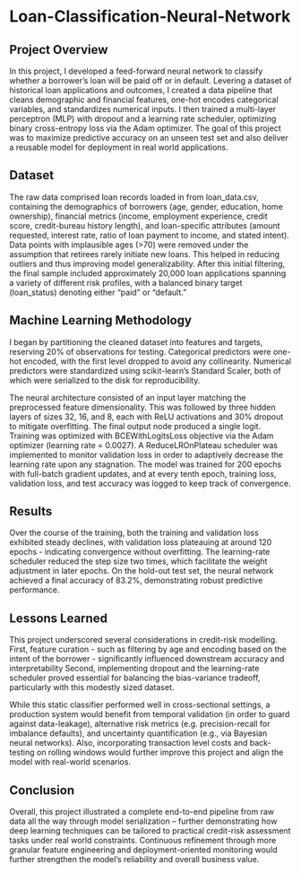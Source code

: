 # Loan-Classification-Neural-Network

## Project Overview
In this project, I developed a feed-forward neural network to classify whether a borrower’s loan will be paid off or in default. Levering a dataset of historical loan applications and outcomes, I created a data pipeline that cleans demographic and financial features, one-hot encodes categorical variables, and standardizes numerical inputs. I then trained a multi-layer perceptron (MLP) with dropout and a learning rate scheduler, optimizing binary cross-entropy loss via the Adam optimizer. The goal of this project was to maximize predictive accuracy on an unseen test set and also deliver a reusable model for deployment in real world applications. 

## Dataset
The raw data comprised loan records loaded in from loan_data.csv, containing the demographics of borrowers (age, gender, education, home ownership), financial metrics (income, employment experience, credit score, credit-bureau history length), and loan-specific attributes (amount requested, interest rate, ratio of loan payment to income, and stated intent). Data points with implausible ages (>70) were removed under the assumption that retirees rarely initiate new loans. This helped in reducing outliers and thus improving model generalizability. After this initial filtering, the final sample included approximately 20,000 loan applications spanning a variety of different risk profiles, with a balanced binary target (loan_status) denoting either “paid” or “default.”

## Machine Learning Methodology
I began by partitioning the cleaned dataset into features and targets, reserving 20% of observations for testing. Categorical predictors were one-hot encoded, with the first level dropped to avoid any collinearity. Numerical predictors were standardized using scikit-learn’s Standard Scaler, both of which were serialized to the disk for reproducibility.

The neural architecture consisted of an input layer matching the preprocessed feature dimensionality. This was followed by three hidden layers of sizes 32, 16, and 8, each with ReLU activations and 30% dropout to mitigate overfitting. The final output node produced a single logit. Training was optimized with BCEWithLogitsLoss objective via the Adam optimizer (learning rate = 0.0027). A ReduceLROnPlateau scheduler was implemented to monitor validation loss in order to adaptively decrease the learning rate upon any stagnation. The model was trained for 200 epochs with full-batch gradient updates, and at every tenth epoch, training loss, validation loss, and test accuracy was logged to keep track of convergence. 

## Results 
Over the course of the training, both the training and validation loss exhibited steady declines, with validation loss plateauing at around 120 epochs - indicating convergence without overfitting. The learning-rate scheduler reduced the step size two times, which facilitate the weight adjustment in later epochs. On the hold-out test set, the neural network achieved a final accuracy of 83.2%, demonstrating robust predictive performance. 

## Lessons Learned 
This project underscored several considerations in credit-risk modelling. First, feature curation - such as filtering by age and encoding based on the intent of the borrower - significantly influenced downstream accuracy and interpretability Second, implementing dropout and the learning-rate scheduler proved essential for balancing the bias-variance tradeoff, particularly with this modestly sized dataset. 

While this static classifier performed well in cross-sectional settings, a production system would benefit from temporal validation (in order to guard against data-leakage), alternative risk metrics (e.g. precision-recall for imbalance defaults), and uncertainty quantification (e.g., via Bayesian neural networks). Also, incorporating transaction level costs and back-testing on rolling windows would further improve this project and align the model with real-world scenarios. 

## Conclusion
Overall, this project illustrated a complete end-to-end pipeline from raw data all the way through model serialization – further demonstrating how deep learning techniques can be tailored to practical credit-risk assessment tasks under real world constraints. Continuous refinement through more granular feature engineering and deployment-oriented monitoring would further strengthen the model’s reliability and overall business value. 
